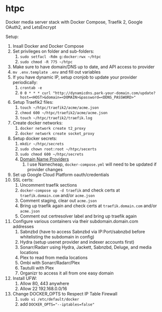 # htpc
Docker media server stack with Docker Compose, Traefik 2, Google OAuth2, and LetsEncrypt

Setup:
1. Insall Docker and Docker Compose
1. Set privileges on folder and sub-folders:
    1. `sudo setfacl -Rdm g:docker:rwx ~/htpc`
    1. `sudo chmod -R 775 ~/htpc`
1. Make sure to have domain/DNS up to date, and API access to provider
1. `mv .env.template .env` and fill out variables           
1. If you have dynamic IP, setup cronjob to update your provider periodically: 
    1. `crontab -e` 
    1. `0 0 * * * curl "http://dynamicdns.park-your-domain.com/update?host=<HOST>&domain=<DOMAIN>&password=<DDNS_PASSWORD>"`
1. Setup Traefik2 files:
    1. `touch ~/htpc/traefik2/acme/acme.json` 
    1. `chmod 600 ~/htpc/traefik2/acme/acme.json`
    1. `touch ~/htpc/traefik2/traefik.log`
1. Create docker networks:
    1. `docker network create t2_proxy`
    1. `docker network create socket_proxy`
1. Setup docker secrets:
    1. `mkdir ~/htpc/secrets`
    1. `sudo chown root:root ~/htpc/secerts`
    1. `sudo chmod 600 ~/htpc/secrets`
    1. [Domain Name Providers](https://docs.traefik.io/https/acme/#providers)
        1. I use Namecheap, `docker-compose.yml` will need to be updated if provider changes
1. Set up Google Cloud Platform oauth/credentials
1. SSL certs:
    1. Uncomment traefik sections
    1. `docker-compose up -d traefik` and check certs at `traefik.domain.com` and/or `acme.json`
    1. Comment staging, clear out `acme.json`
    1. Bring up traefik again and check certs at `traefik.domain.com` and/or `acme.json`
    1. Comment out certresolver label and bring up traefik again
1. Configure various containers via their subdomain.domain.com addresses
    1. Sabnzbd (have to access Sabnzbd via IP:Port/sabnzbd before whitelisting the subdomain in config)
    1. Hydra (setup usenet provider and indexer accounts first)
    1. Sonarr/Radarr using Hydra, Jackett, Sabnzbd, Deluge, and media locations
    1. Plex to read from media locations
    1. Ombi with Sonarr/Radarr/Plex
    1. Tautulli with Plex
    1. Organizr to access it all from one easy domain
1. Install UFW:
    1. Allow 80, 443 anywhere
    1. Allow 22 192.168.0.0/16
1. Change DOCKER_OPTS to Respect IP Table Firewall
    1. `sudo vi /etc/default/docker`
    1. add `DOCKER_OPTS="--iptables=false"`
